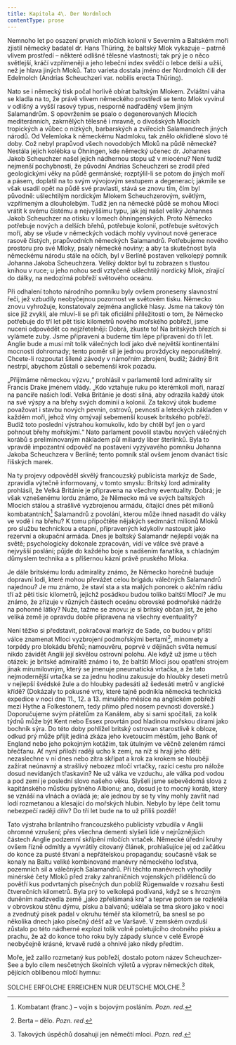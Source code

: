 ```yaml
---
title: Kapitola 4\. Der Nordmloch
contentType: prose
---
```


<section>

Nemnoho let po osazení prvních mločích kolonií v Severním a Baltském moři zjistil německý badatel dr. Hans Thüring, že baltský Mlok vykazuje – patrně vlivem prostředí – některé odlišné tělesné vlastnosti; tak prý je o něco světlejší, kráčí vzpřímeněji a jeho lebeční index svědčí o lebce delší a užší, než je hlava jiných Mloků. Tato varieta dostala jméno der Nordmolch čili der Edelmolch (Andrias Scheuchzeri var. nobilis erecta Thüring).

Nato se i německý tisk počal horlivě obírat baltským Mlokem. Zvláštní váha se kladla na to, že právě vlivem německého prostředí se tento Mlok vyvinul v odlišný a vyšší rasový typus, nesporně nadřaděný všem jiným Salamandrům. S opovržením se psalo o degenerovaných Mlocích mediteránních, zakrnělých tělesně i mravně, o divošských Mlocích tropických a vůbec o nízkých, barbarských a zvířecích Salamandrech jiných národů. Od Velemloka k německému Nadmloku, tak znělo okřídlené slovo té doby. Což nebyl prapůvod všech novodobých Mloků na půdě německé? Nestála jejich kolébka u Öhningen, kde německý učenec dr. Johannes Jakob Scheuchzer našel jejich nádhernou stopu už v miocénu? Není tudíž nejmenší pochybnosti, že původní Andrias Scheuchzeri se zrodil před geologickými věky na půdě germánské; rozptýlil-li se potom do jiných moří a pásem, doplatil na to svým vývojovým sestupem a degenerací; jakmile se však usadil opět na půdě své pravlasti, stává se znovu tím, čím byl původně: ušlechtilým nordickým Mlokem Scheuchzerovým, světlým, vzpřímeným a dlouholebým. Tudíž jen na německé půdě se mohou Mloci vrátit k svému čistému a nejvyššímu typu, jak jej našel veliký Johannes Jakob Scheuchzer na otisku v lomech öhningenských. Proto Německo potřebuje nových a delších břehů, potřebuje kolonií, potřebuje světových moří, aby se všude v německých vodách mohly vyvinout nové generace rasově čistých, prapůvodních německých Salamandrů. Potřebujeme nového prostoru pro své Mloky, psaly německé noviny; a aby ta skutečnost byla německému národu stále na očích, byl v Berlíně postaven velkolepý pomník Johanna Jakoba Scheuchzera. Veliký doktor byl tu zobrazen s tlustou knihou v ruce; u jeho nohou sedí vztyčeně ušlechtilý nordický Mlok, zírající do dálky, na nedozírná pobřeží světového oceánu.

Při odhalení tohoto národního pomníku byly ovšem proneseny slavnostní řeči, jež vzbudily neobyčejnou pozornost ve světovém tisku. Německo znovu vyhrožuje, konstatovaly zejména anglické hlasy. Jsme na takový tón sice již zvyklí, ale mluví-li se při tak oficiální příležitosti o tom, že Německo potřebuje do tří let pět tisíc kilometrů nového mořského pobřeží, jsme nuceni odpovědět co nejzřetelněji: Dobrá, zkuste to! Na britských březích si vylámete zuby. Jsme připraveni a budeme tím lépe připraveni do tří let. Anglie bude a musí mít tolik válečných lodí jako dvě největší kontinentální mocnosti dohromady; tento poměr sil je jednou provždycky neporušitelný. Chcete-li rozpoutat šílené závody v námořním zbrojení, budiž; žádný Brit nestrpí, abychom zůstali o sebemenší krok pozadu.

„Přijímáme německou výzvu,“ prohlásil v parlamentě lord admirality sir Francis Drake jménem vlády. „Kdo vztahuje ruku po kterémkoli moři, narazí na pancíře našich lodí. Velká Británie je dosti silná, aby odrazila každý útok na své výspy a na břehy svých dominií a kolonií. Za takový útok budeme považovat i stavbu nových pevnin, ostrovů, pevností a leteckých základen v každém moři, jehož vlny omývají sebemenší kousek britského pobřeží. Budiž toto poslední výstrahou komukoliv, kdo by chtěl byť jen o yard pohnout břehy mořskými.“ Nato parlament povolil stavbu nových válečných korábů s preliminovaným nákladem půl miliardy liber šterlinků. Byla to vpravdě impozantní odpověď na postavení vyzývavého pomníku Johanna Jakoba Scheuchzera v Berlíně; tento pomník stál ovšem jenom dvanáct tisíc říšských marek.

Na ty projevy odpověděl skvělý francouzský publicista markýz de Sade, zpravidla výtečně informovaný, v tomto smyslu: Britský lord admirality prohlásil, že Velká Británie je připravena na všechny eventuality. Dobrá; je však vznešenému lordu známo, že Německo má ve svých baltských Mlocích stálou a strašlivě vyzbrojenou armádu, čítající dnes pět milionů kombatantních[^50] Salamandrů z povolání, kterou může ihned nasadit do války ve vodě i na břehu? K tomu připočtěte nějakých sedmnáct milionů Mloků pro službu technickou a etapní, připravených kdykoliv nastoupit jako rezervní a okupační armáda. Dnes je baltský Salamandr nejlepší voják na světě; psychologicky dokonale zpracován, vidí ve válce své pravé a nejvyšší poslání; půjde do každého boje s nadšením fanatika, s chladným důmyslem technika a s příšernou kázní právě pruského Mloka.

Je dále britskému lordu admirality známo, že Německo horečně buduje dopravní lodi, které mohou převážet celou brigádu válečných Salamandrů najednou? Je mu známo, že staví sta a sta malých ponorek o akčním rádiu tří až pěti tisíc kilometrů, jejichž posádkou budou toliko baltští Mloci? Je mu známo, že zřizuje v různých částech oceánu obrovské podmořské nádrže na pohonné látky? Nuže, tažme se znovu: je si britský občan jist, že jeho veliká země je opravdu dobře připravena na všechny eventuality?

Není těžko si představit, pokračoval markýz de Sade, co budou v příští válce znamenat Mloci vyzbrojení podmořskými bertami[^51], minomety a torpédy pro blokádu břehů; namouvěru, poprvé v dějinách světa nemusí nikdo závidět Anglii její skvělou ostrovní polohu. Ale když už jsme u těch otázek: je britské admiralitě známo i to, že baltští Mloci jsou opatřeni strojem jinak mírumilovným, který se jmenuje pneumatická vrtačka, a že tato nejmodernější vrtačka se za jednu hodinu zakusuje do hloubky deseti metrů v nejlepší švédské žule a do hloubky padesáti až šedesáti metrů v anglické křídě? (Dokázaly to pokusné vrty, které tajně podnikla německá technická expedice v noci dne 11., 12. a 13. minulého měsíce na anglickém pobřeží mezi Hythe a Folkestonem, tedy přímo před nosem pevnosti doverské.) Doporučujeme svým přátelům za Kanálem, aby si sami spočítali, za kolik týdnů může být Kent nebo Essex provrtán pod hladinou mořskou dírami jako bochník sýra. Do této doby pohlížel britský ostrovan starostlivě k obloze, odkud prý může přijít jediná zkáza jeho kvetoucím městům, jeho Bank of England nebo jeho pokojným kotážím, tak útulným ve věčně zeleném rámci břečťanu. Ať nyní přiloží raději ucho k zemi, na níž si hrají jeho děti: nezaslechne v ní dnes nebo zítra skřípat a krok za krokem se hlouběji zažírat neúnavný a strašlivý nebozez mločí vrtačky, razící cestu pro nálože dosud nevídaných třaskavin? Ne už válka ve vzduchu, ale válka pod vodou a pod zemí je poslední slovo našeho věku. Slyšeli jsme sebevědomá slova z kapitánského můstku pyšného Albionu; ano, dosud je to mocný koráb, který se vznáší na vlnách a ovládá je; ale jednou by se ty vlny mohly zavřít nad lodí rozmetanou a klesající do mořských hlubin. Nebylo by lépe čelit tomu nebezpečí raději dřív? Do tří let bude na to už příliš pozdě!

Tato výstraha brilantního francouzského publicisty vzbudila v Anglii ohromné vzrušení; přes všechna dementi slyšeli lidé v nejrůznějších částech Anglie podzemní skřípění mločích vrtaček. Německé úřední kruhy ovšem řízně odmítly a vyvrátily citovaný článek, prohlašujíce jej od začátku do konce za pusté štvaní a nepřátelskou propagandu; současně však se konaly na Baltu veliké kombinované manévry německého loďstva, pozemních sil a válečných Salamandrů. Při těchto manévrech vyhodily minérské čety Mloků před zraky zahraničních vojenských přidělenců do povětří kus podvrtaných písečných dun poblíž Rügenwalde v rozsahu šesti čtverečních kilometrů. Byla prý to velkolepá podívaná, když se s hrozným duněním nadzvedla země „jako zpřelámaná kra“ a teprve potom se rozletěla v obrovskou stěnu dýmu, písku a balvanů; udělala se tma skoro jako v noci a zvednutý písek padal v okruhu téměř sta kilometrů, ba snesl se po několika dnech jako písečný déšť až ve Varšavě. V zemském ovzduší zůstalo po této nádherné explozi tolik volně poletujícího drobného písku a prachu, že až do konce toho roku byly západy slunce v celé Evropě neobyčejně krásné, krvavě rudé a ohnivé jako nikdy předtím.

Moře, jež zalilo rozmetaný kus pobřeží, dostalo potom název Scheuchzer-See a bylo cílem nesčetných školních výletů a výprav německých dítek, pějících oblíbenou mločí hymnu:

SOLCHE ERFOLCHE ERREICHEN NUR DEUTSCHE MOLCHE.[^52]

</section>

[^1]: Dubbeltje – drobná holandská mince. _Pozn. red_.

[^2]: Kampong – malajská vesnice s tržištěm. _Pozn. red_.

[^3]: Toddy – palmové víno. _Pozn. red_.

[^4]: Bedřich Golombek (1901–1961), čes. novinář a prozaik. _Pozn. red_.

[^5]: Edvard Valenta (1901–1978), čes. spisovatel a publicista. _Pozn. red_.

[^6]: Jan Eskymo Welzl (1848–1948), čes. cestovatel, vynálezce a dobrodruh. _Pozn. red_.

[^7]: Lambrekýny (hol.) – závěsy na okna a dveře. _Pozn. red_.

[^8]: Pozamentérie – pásková textilie určená k dekoraci. _Pozn. red_.

[^9]: Bezoár – usazenina v útrobách některých savců považovaná za léčivý prostředek. _Pozn. red_.

[^10]: YMCA – Young Men´s Christian Association, Křesťanské sdružení mladých mužů. _Pozn. red_.

[^11]: Schillerův rytíř – odkaz na baladu _Rukavička_ Friedricha Schillera. _Pozn. red_.

[^12]: Trader Horn – ve své době populární americký film o obchodníkovi Hornovi a jeho cestě do Afriky. _Pozn. red_.

[^13]: Reptilia (lat.) – plazi. _Pozn. red_.

[^14]: Nereidky – mořské víly. _Pozn. red_.

[^15]: Pelagiál – vody osídlené planktonem. _Pozn. red_.

[^16]: „Zázrační“ koně z chovu něm. podnikatele Kralle, kteří údajně uměli počítat a výsledky oznamovali údery kopyt. _Pozn. red_.

[^17]: Mae West – amer. herečka, sex-symbol 30. let. 20. stol. _Pozn. red_.

[^18]: V praxi, v akci. _Pozn. red_.

[^19]: Lemurie – bájný světadíl (podobně jako Atlantida), měl se rozkládat v Indickém oceánu. _Pozn. red_.

[^20]: Zábava, rozptýlení. _Pozn. red_.

[^21]: Využití, zneužití. _Pozn. red_.

[^22]: Pojištění. _Pozn. red_.

[^23]: Živočich pracující, vyrábějící. _Pozn. red_.

[^24]: Mlok a německý národ. _Pozn. red_.

[^25]: Vývoj obojživelníků za fašismu. _Pozn. red_.

[^26]: Trade Unie – zaměstnanecké odbory. _Pozn. red_.

[^27]: Barkasa – člun sloužící zejména pro dopravu mezi kotvící lodí a břehem. _Pozn. red_.

[^28]: Je to podivín. _Pozn. red_.

[^29]: Zpráva o tělesných schopnostech Mloků. _Pozn. red_.

[^30]: Xeróza (řec.) – chorobná suchost. _Pozn. red_.

[^31]: François Coppé (1842–1908), franc. básník. _Pozn. red_.

[^32]: Basic English – jazyk se zásobou 850 slov, který byl vytvořen v roce 1929. _Pozn. red_.

[^33]: Ušlechtilý jazyk latinský. _Pozn. red_.

[^34]: Svět pozemský. _Pozn. red_.

[^35]: Měnový systém založený na dvou drahých kovech, na zlatě a stříbře. _Pozn. red_.

[^36]: Právě tím. _Pozn. red_.

[^37]: Podivuhodná díla boží. _Pozn. red_.

[^38]: Monismus (řec.) – filozofická koncepce, podle níž je základem všeho jediná podstata. _Pozn. red_.

[^39]: Mloci, pryč se Židy! _Pozn. red_.

[^40]: Hej, vy, … co tady hledáte? _Pozn. red_.

[^41]: Starosta a poslanec. _Pozn. red_.

[^42]: Auspicie – výhlídka, naděje. _Pozn. red_.

[^43]: Ženerózní (z franc.) – velkodušný, šlechetný. _Pozn. red_.

[^44]: Chudáček, … on je tak ošklivý! _Pozn. red_.

[^45]: Lac Léman – Ženevské jezero. _Pozn. red_.

[^46]: Mikádo/správně mikado (jap.) – titul jap. císařů. _Pozn. red_.

[^47]: Flibustýrský – pirátský. _Pozn. red_.

[^48]: Torpédoborec. _Pozn. red_.

[^49]: Konflagrace – vzplanutí, vypuknutí (zde války). _Pozn. red_.

[^50]: Kombatant (franc.) – vojín s bojovým posláním. _Pozn. red_.

[^51]: Berta – dělo. _Pozn. red_.

[^52]: Takových úspěchů dosahují jen němečtí mloci. _Pozn. red_.

[^53]: Zánik lidstva. _Pozn. red_.

[^54]: Abyssal/abysál (řec.) – označení pro nejhlubší dno oceánu nebo hlubokých jezer. _Pozn. red_.

[^55]: Mene tekel (aram.) – napomenutí, jímž byl údajně babylonskému králi Balsazarovi předpovězen pád jeho říše; přeneseně výstraha, varování. _Pozn. red_.

[^56]: Mediokrita (lat.) – prostřednost. _Pozn. red_.

[^57]: Wady/vádí (arab.) – vyschlá koryta řek, naplněná vodou jen v určitých ročních obdobích. _Pozn. red_.

[^58]: Dossier – desky na listiny, svazek listin. _Pozn. red_.

[^59]: Árie z opery J. Offenbacha Hoffmannovy povídky, pův. píseň benátských gondoliérů. _Pozn. red_.

[^60]: Kris – dýka s vlnkovitým ostřím. _Pozn. red_.
